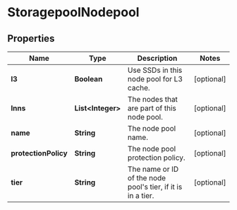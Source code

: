 
# StoragepoolNodepool

## Properties
Name | Type | Description | Notes
------------ | ------------- | ------------- | -------------
**l3** | **Boolean** | Use SSDs in this node pool for L3 cache. |  [optional]
**lnns** | **List&lt;Integer&gt;** | The nodes that are part of this node pool. |  [optional]
**name** | **String** | The node pool name. |  [optional]
**protectionPolicy** | **String** | The node pool protection policy. |  [optional]
**tier** | **String** | The name or ID of the node pool&#39;s tier, if it is in a tier. |  [optional]



